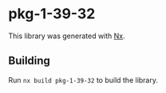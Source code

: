 # pkg-1-39-32

This library was generated with [Nx](https://nx.dev).

## Building

Run `nx build pkg-1-39-32` to build the library.
